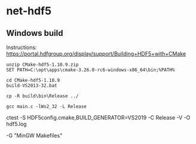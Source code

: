 # net-hdf5


## Windows build
Instructions: https://portal.hdfgroup.org/display/support/Building+HDF5+with+CMake
```
unzip CMake-hdf5-1.10.9.zip
SET PATH=C:\opt\apps\cmake-3.26.0-rc6-windows-x86_64\bin;%PATH%

cd CMake-hdf5-1.10.9
build-VS2013-32.bat

cp -R build\bin\Release ../

gcc main.c -lWs2_32 -L Release

```
ctest -S HDF5config.cmake,BUILD_GENERATOR=VS2019 -C Release -V -O hdf5.log

-G "MinGW Makefiles"

